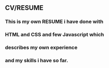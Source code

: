 ## CV/RESUME

### This is my own RESUME i have done with 
### HTML and CSS and few Javascript which
### describes my own experience 
### and my skills i have so far.
